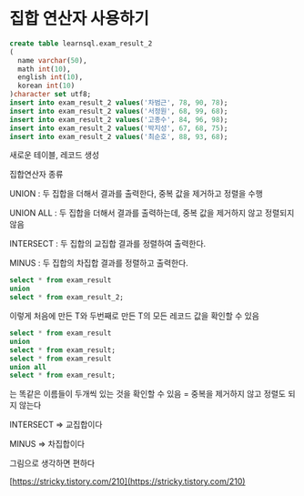 # 집합 연산자 사용하기

```sql
create table learnsql.exam_result_2
(
  name varchar(50),
  math int(10),
  english int(10),
  korean int(10)
)character set utf8;
insert into exam_result_2 values('차범근', 78, 90, 78);
insert into exam_result_2 values('서정원', 68, 99, 68);
insert into exam_result_2 values('고종수', 84, 96, 98);
insert into exam_result_2 values('박지성', 67, 68, 75);
insert into exam_result_2 values('최순호', 88, 93, 68);

```

새로운 테이블, 레코드 생성

집합연산자 종류

UNION : 두 집합을 더해서 결과를 출력한다, 중복 값을 제거하고 정렬을 수행

UNION ALL : 두 집합을 더해서 결과를 출력하는데, 중복 값을 제거하지 않고 정렬되지 않음

INTERSECT : 두 집합의 교집합 결과를 정렬하여 출력한다.

MINUS : 두 집합의 차집합 결과를 정렬하고 출력한다.

```sql
select * from exam_result
union
select * from exam_result_2;
```

이렇게 처음에 만든 T와 두번째로 만든 T의 모든 레코드 값을 확인할 수 있음

```sql
select * from exam_result
union 
select * from exam_result;
select * from exam_result
union all
select * from exam_result;
```

는 똑같은 이름들이 두개씩 있는 것을 확인할 수 있음 = 중복을 제거하지 않고 정렬도 되지 않는다

INTERSECT =&gt; 교집합이다

MINUS =&gt; 차집합이다

그림으로 생각하면 편하다

  


[https://stricky.tistory.com/210](https://stricky.tistory.com/210)

